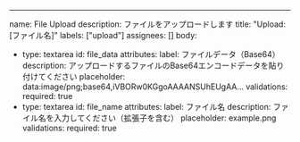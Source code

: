 ---
name: File Upload
description: ファイルをアップロードします
title: "Upload: [ファイル名]"
labels: ["upload"]
assignees: []
body:
  - type: textarea
    id: file_data
    attributes:
      label: ファイルデータ（Base64）
      description: アップロードするファイルのBase64エンコードデータを貼り付けてください
      placeholder: data:image/png;base64,iVBORw0KGgoAAAANSUhEUgAA...
    validations:
      required: true
  - type: textarea
    id: file_name
    attributes:
      label: ファイル名
      description: ファイル名を入力してください（拡張子を含む）
      placeholder: example.png
    validations:
      required: true

